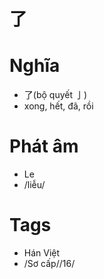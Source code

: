 # 了

# Nghĩa
* 了(bộ quyết 亅)
* xong, hết, đã, rồi

# Phát âm
* Le
* /liễu/

# Tags
* Hán Việt
*  /Sơ cấp//16/

<script>window.HANZI_FIELD='了';</script>
